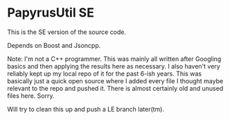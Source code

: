 # PapyrusUtil SE

This is the SE version of the source code.

Depends on Boost and Jsoncpp.

Note: I'm not a C++ programmer. This was mainly all written after Googling basics and then applying the results here as necessary.
I also haven't very reliably kept up my local repo of it for the past 6-ish years. This was basically just a quick open source where I added every file I thought maybe relevant to the repo and pushed it. There is almost certainly old and unused files here. Sorry.

Will try to clean this up and push a LE branch later(tm).
